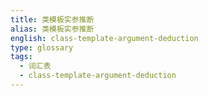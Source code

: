 ```yaml
---
title: 类模板实参推断
alias: 类模板实参推断
english: class-template-argument-deduction
type: glossary
tags:
  - 词汇表
  - class-template-argument-deduction
---
```

